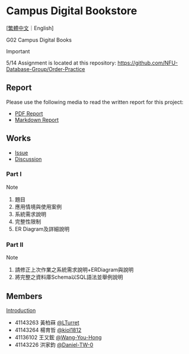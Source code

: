# Campus Digital Bookstore

[[繁體中文](./README.md)｜English]

G02 Campus Digital Books

> [!IMPORTANT]
> 5/14 Assignment is located at this repository:
> <https://github.com/NFU-Database-Group/Order-Practice>

## Report

Please use the following media to read the written report for this project:

- [PDF Report](https://github.com/NFU-Database-Group/Campus-Digital-Bookstore/releases/download/1.1.1/Campus-Digital-Bookstore.pdf)
- [Markdown Report](src/Campus-Digital-Bookstore.md)

## Works

- [Issue](https://github.com/NFU-Database-Group/Project-Library/issues)
- [Discussion](https://github.com/NFU-Database-Group/Project-Library/discussions)

### Part I

> [!NOTE]
>
> 1. 題目
> 2. 應用情境與使用案例
> 3. 系統需求說明
> 4. 完整性限制
> 5. ER Diagram及詳細說明

### Part II

> [!NOTE]
>
> 1. 請修正上次作業之系統需求說明+ERDiagram與說明
> 2. 將完整之資料庫Schema以SQL語法並舉例說明

## Members

[Introduction](./docs/members/README.md)  

- 41143263 黃柏菻 [@LTurret](https://github.com/LTurret)
- 41143264 楊育哲 [@kiol1812](https://github.com/kiol1812)
- 41136102 王又鋐 [@Wang-You-Hong](https://github.com/Wang-You-Hong)
- 41143226 洪家鈞 [@Daniel-TW-0](https://github.com/Daniel-TW-0)
